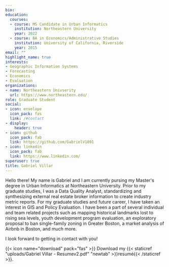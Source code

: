 ```yaml
---
bio:
education:
  courses:
  - course: MS Candidate in Urban Informatics
    institution: Northeastern University
    year: 2022
  - course: BA in Economics/Administrative Studies
    institution: University of California, Riverside
    year: 2015
email: ""
highlight_name: true
interests:
- Geographic Information Systems
- Forecasting
- Economics
- Evaluation
organizations:
- name: Northeastern Univserity
  url: https://www.northeastern.edu/
role: Graduate Student
social:
- icon: envelope
  icon_pack: fas
  link: /#contact
- display:
    header: true
- icon: github
  icon_pack: fab
  link: https://github.com/GabrielV1091
- icon: linkedin
  icon_pack: fab
  link: https://www.linkedin.com/
superuser: true
title: Gabriel Villar
---
```


Hello there! My name is Gabriel and I am currently pursing my Master's degree in Urban Informatics at Northeastern University. Prior to my graduate studies, I was a Data Quality Analyst, standardizing and synthesizing external real estate broker information to create industry metric reports. For my graduate studies and future career, I have taken an interest in GIS and Policy Evaluation. I have been a part of several individual and team related projects such as mapping historical landmarks lost to rising sea levels, youth development program evaluation, an exploratory proposal to ban single-family zoning in Greater Boston, a market analysis of Airbnb in Boston, and much more.

I look forward to getting in contact with you! 

{{< icon name="download" pack="fas" >}} Download my {{< staticref "uploads/Gabriel Villar - Resumev2.pdf" "newtab" >}}resumé{{< /staticref >}}.
